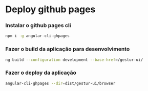 # Deploy github pages

### Instalar o github pages cli
```bash
npm i -g angular-cli-ghpages
```

### Fazer o build da aplicação para desenvolvimento
```bash
ng build --configuration development --base-href=/gestur-ui/
```

### Fazer o deploy da aplicação
```bash
angular-cli-ghpages --dir=dist/gestur-ui/browser
```

